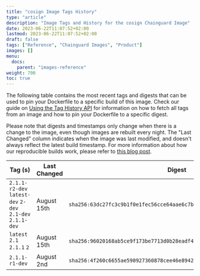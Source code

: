 ```yaml
---
title: "cosign Image Tags History"
type: "article"
description: "Image Tags and History for the cosign Chainguard Image"
date: 2023-06-22T11:07:52+02:00
lastmod: 2023-06-22T11:07:52+02:00
draft: false
tags: ["Reference", "Chainguard Images", "Product"]
images: []
menu:
  docs:
    parent: "images-reference"
weight: 700
toc: true
---
```


The following table contains the most recent tags and digests that can be used to pin your Dockerfile to a specific build of this image. Check our guide on [Using the Tag History API](/chainguard/chainguard-images/using-the-tag-history-api/) for information on how to fetch all tags from an image and how to pin your Dockerfile to a specific digest.

Please note that digests and timestamps only change when there is a change to the image, even though images are rebuilt every night. The "Last Changed" column indicates when the image was last modified, and doesn't always reflect the latest build timestamp. For more information about how our reproducible builds work, please refer to [this blog post](https://www.chainguard.dev/unchained/reproducing-chainguards-reproducible-image-builds).

| Tag (s)                                                    | Last Changed | Digest                                                                    |
|------------------------------------------------------------|--------------|---------------------------------------------------------------------------|
|  `2.1.1-r2-dev` `latest-dev` `2-dev` `2.1-dev` `2.1.1-dev` | August 15th  | `sha256:63dc27fc3c9b1f0e1fec56cce64aae6c7b68265375fc7a19d3dd0c6bd291f7c3` |
|  `latest` `2.1` `2.1.1` `2`                                | August 15th  | `sha256:96020168ab5ce9f173be7713d0b28eadf4c93890c3b8b73cc787f1fd09ed9e44` |
|  `2.1.1-r1-dev`                                            | August 2nd   | `sha256:4f260c6655ae590927360878cee46e89422f84880d33db8e9d4b22c5435652c6` |

